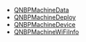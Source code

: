 - [QNBPMachineData](QNBPMachineData.md)
- [QNBPMachineDeploy](QNBPMachineDeploy.md)
- [QNBPMachineDevice](QNBPMachineDevice.md)
- [QNBPMachineWiFiInfo](QNBPMachineWiFiInfo.md)